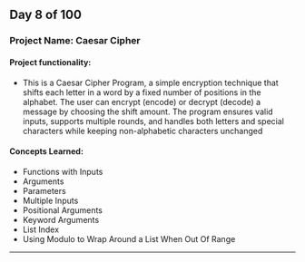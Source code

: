 ## Day 8 of 100

### Project Name: Caesar Cipher

#### **Project functionality:**
- This is a Caesar Cipher Program, a simple encryption technique that shifts each letter in a word by a fixed number of positions in the alphabet. The user can encrypt (encode) or decrypt (decode) a message by choosing the shift amount. The program ensures valid inputs, supports multiple rounds, and handles both letters and special characters while keeping non-alphabetic characters unchanged
#### **Concepts Learned:**
- Functions with Inputs
- Arguments
- Parameters
- Multiple Inputs
- Positional Arguments
- Keyword Arguments
- List Index
- Using Modulo to Wrap Around a List When Out Of Range
------------